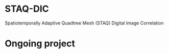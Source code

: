 # STAQ-DIC
Spatiotemporally Adaptive Quadtree Mesh (STAQ) Digital Image Correlation 

# Ongoing project
